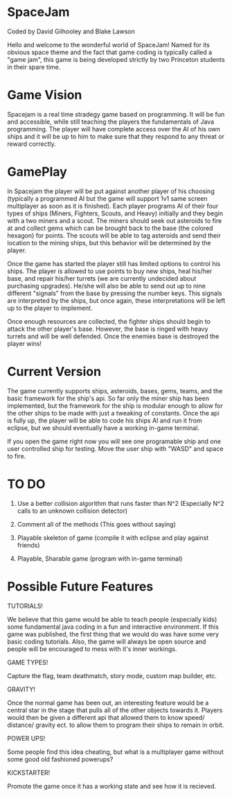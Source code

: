 SpaceJam
==========================================
Coded by David Gilhooley and Blake Lawson


Hello and welcome to the wonderful world of SpaceJam! Named for its obvious space theme and the fact that game coding is typically called a "game jam", this game is being developed strictly by two Princeton students in their spare time. 

Game Vision
===========

Spacejam is a real time stradegy game based on programming. It will be fun and accessible, while still teaching the players the fundamentals of Java programming. The player will have complete access over the AI of his own ships and it will be up to him to make sure that they respond to any threat or reward correctly.

GamePlay
========

In Spacejam the player will be put against another player of his choosing (typically a programmed AI but the game will support 1v1 same screen multiplayer as soon as it is finished). Each player programs AI of their four types of ships (Miners, Fighters, Scouts, and Heavy) initially and they begin with a two miners and a scout. The miners should seek out asteroids to fire at and collect gems which can be brought back to the base (the colored hexagon) for points. The scouts will be able to tag asteroids and send their location to the mining ships, but this behavior will be determined by the player. 

Once the game has started the player still has limited options to control his ships. The player is allowed to use points to buy new ships, heal his/her base, and repair his/her turrets (we are currently undecided about purchasing upgrades). He/she will also be able to send out up to nine different "signals" from the base by pressing the number keys. This signals are interpreted by the ships, but once again, these interpretations will be left up to the player to implement. 

Once enough resources are collected, the fighter ships should begin to attack the other player's base. However, the base is ringed with heavy turrets and will be well defended. Once the enemies base is destroyed the player wins!

Current Version
===============

The game currently supports ships, asteroids, bases, gems, teams, and the basic framework for the ship's api. So far only the miner ship has been implemented, but the framework for the ship is modular enough to allow for the other ships to be made with just a tweaking of constants. Once the api is fully up, the player will be able to code his ships AI and run it from eclipse, but we should eventually have a working in-game terminal.

If you open the game right now you will see one programable ship and one user controlled ship for testing. Move the user ship with "WASD" and space to fire.

TO DO
=====

1) Use a better collision algorithm that runs faster than N^2 (Especially N^2 calls to an unknown collision detector)

2) Comment all of the methods (This goes without saying)

3) Playable skeleton of game (compile it with eclipse and play against friends)

4) Playable, Sharable game (program with in-game terminal)

Possible Future Features
========================

TUTORIALS!

We believe that this game would be able to teach people (especially kids) some fundamental java coding in a fun and interactive environment. If this game was published, the first thing that we would do was have some very basic coding tutorials. Also, the game will always be open source and people will be encouraged to mess with it's inner workings.

GAME TYPES!

Capture the flag, team deathmatch, story mode, custom map builder, etc.

GRAVITY!

Once the normal game has been out, an interesting feature would be a central star in the stage that pulls all of the other objects towards it. Players would then be given a different api that allowed them to know speed/ distance/ gravity ect. to allow them to program their ships to remain in orbit.

POWER UPS!

Some people find this idea cheating, but what is a multiplayer game without some good old fashioned powerups?

KICKSTARTER!

Promote the game once it has a working state and see how it is recieved.
